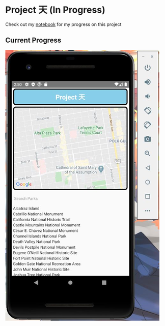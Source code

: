 # Project 天 (In Progress)
Check out my [notebook](notebook) for my progress on this project

## Current Progress
![latest](./notebook/progress_pics/7_12.jpg)